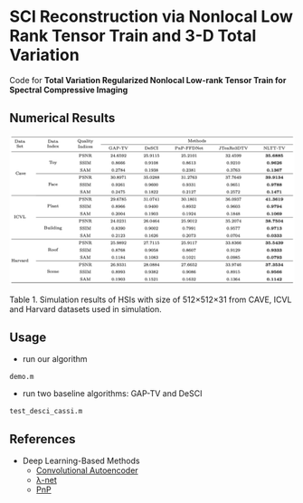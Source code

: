 # SCI Reconstruction via Nonlocal Low Rank Tensor Train and 3-D Total Variation
Code for **Total Variation Regularized Nonlocal Low-rank Tensor Train for Spectral Compressive Imaging**

## Numerical Results
<p align="center">
<img src="https://github.com/han133/NLTT-TV/blob/main/data/result.png?height="300" width="700" raw=true">
</p>
Table 1. Simulation results of HSIs with size of 512×512×31 from CAVE, ICVL and Harvard datasets used in simulation. 

## Usage
- run our algorithm
```
demo.m
```

- run two baseline algorithms: GAP-TV and DeSCI
```
test_desci_cassi.m
```
## References 
- Deep Learning-Based Methods
    - [Convolutional Autoencoder](https://github.com/KAIST-VCLAB/deepcassi)
    - [λ-net](https://github.com/xinxinmiao/lambda-net)
    - [PnP](https://github.com/zsm1211/PnP-CASSI)
